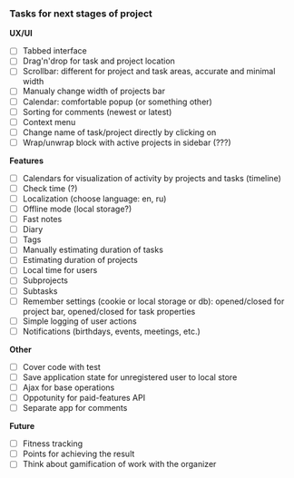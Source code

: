### Tasks for next stages of project

**UX/UI**

 - [ ] Tabbed interface
 - [ ] Drag'n'drop for task and project location
 - [ ] Scrollbar: different for project and task areas, accurate and minimal width
 - [ ] Manualy change width of projects bar
 - [ ] Calendar: comfortable popup (or something other)
 - [ ] Sorting for comments (newest or latest)
 - [ ] Context menu
 - [ ] Change name of task/project directly by clicking on
 - [ ] Wrap/unwrap block with active projects in sidebar (???)

**Features**

 - [ ] Calendars for visualization of activity by projects and tasks (timeline)
 - [ ] Check time (?)
 - [ ] Localization (choose language: en, ru)
 - [ ] Offline mode (local storage?)
 - [ ] Fast notes
 - [ ] Diary
 - [ ] Tags
 - [ ] Manually estimating duration of tasks
 - [ ] Estimating duration of projects
 - [ ] Local time for users
 - [ ] Subprojects
 - [ ] Subtasks
 - [ ] Remember settings (cookie or local storage or db): opened/closed for project bar, opened/closed for task properties
 - [ ] Simple logging of user actions
 - [ ] Notifications (birthdays, events, meetings, etc.)

**Other**

 - [ ] Cover code with test
 - [ ] Save application state for unregistered user to local store
 - [ ] Ajax for base operations
 - [ ] Oppotunity for paid-features API
 - [ ] Separate app for comments

**Future**

 - [ ] Fitness tracking
 - [ ] Points for achieving the result
 - [ ] Think about gamification of work with the organizer
